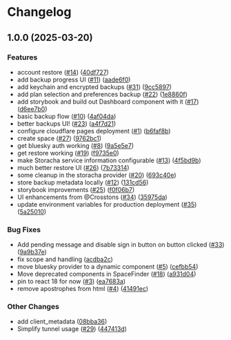 # Changelog

## 1.0.0 (2025-03-20)


### Features

* account restore ([#14](https://github.com/storacha/bluesky-backup-webapp/issues/14)) ([40df727](https://github.com/storacha/bluesky-backup-webapp/commit/40df72733d656d36b2a8a01a25a7ab922d724cbd))
* add backup progress UI ([#11](https://github.com/storacha/bluesky-backup-webapp/issues/11)) ([aade6f0](https://github.com/storacha/bluesky-backup-webapp/commit/aade6f0813afc53e4fbffa18029b55c3e6bda377))
* add keychain and encrypted backups ([#31](https://github.com/storacha/bluesky-backup-webapp/issues/31)) ([9cc5897](https://github.com/storacha/bluesky-backup-webapp/commit/9cc58975321834651277af54444471300672c57c))
* add plan selection and preferences backup ([#22](https://github.com/storacha/bluesky-backup-webapp/issues/22)) ([1e8860f](https://github.com/storacha/bluesky-backup-webapp/commit/1e8860ff1fa0a792a018cff1610363c0fd5e7ae6))
* add storybook and build out Dashboard component with it ([#17](https://github.com/storacha/bluesky-backup-webapp/issues/17)) ([d6ee7b0](https://github.com/storacha/bluesky-backup-webapp/commit/d6ee7b073681f0e1697ff4f985419d76e4834bb0))
* basic backup flow ([#10](https://github.com/storacha/bluesky-backup-webapp/issues/10)) ([4af04da](https://github.com/storacha/bluesky-backup-webapp/commit/4af04dae8a46237ed1d6f5151ac8cd70cf7efd9c))
* better backups UI! ([#23](https://github.com/storacha/bluesky-backup-webapp/issues/23)) ([a4f7d21](https://github.com/storacha/bluesky-backup-webapp/commit/a4f7d21431ddfa793faae5eb25cfb0c896460a04))
* configure cloudflare pages deployment ([#1](https://github.com/storacha/bluesky-backup-webapp/issues/1)) ([b6faf8b](https://github.com/storacha/bluesky-backup-webapp/commit/b6faf8b652dadd4c3ebed4db76f2fce2fd24b17a))
* create space ([#27](https://github.com/storacha/bluesky-backup-webapp/issues/27)) ([9762bc1](https://github.com/storacha/bluesky-backup-webapp/commit/9762bc16cfb5c94a1d375315a6067f44246d125f))
* get bluesky auth working ([#8](https://github.com/storacha/bluesky-backup-webapp/issues/8)) ([9a5e5e7](https://github.com/storacha/bluesky-backup-webapp/commit/9a5e5e727fb7ee698fc0ca37432541146a1bc31a))
* get restore working ([#19](https://github.com/storacha/bluesky-backup-webapp/issues/19)) ([f9735e0](https://github.com/storacha/bluesky-backup-webapp/commit/f9735e07491753ba4b7cbee5375781184b21f642))
* make Storacha service information configurable ([#13](https://github.com/storacha/bluesky-backup-webapp/issues/13)) ([4f5bd9b](https://github.com/storacha/bluesky-backup-webapp/commit/4f5bd9b11be71c29ee578c0d4c8364997d8bf67f))
* much better restore UI ([#26](https://github.com/storacha/bluesky-backup-webapp/issues/26)) ([7b73314](https://github.com/storacha/bluesky-backup-webapp/commit/7b73314093b93782fe4563460d7882de8526a522))
* some cleanup in the storacha provider ([#20](https://github.com/storacha/bluesky-backup-webapp/issues/20)) ([693c40e](https://github.com/storacha/bluesky-backup-webapp/commit/693c40ea4b837e30a99f00a760f2a8f1f55cc588))
* store backup metadata locally ([#12](https://github.com/storacha/bluesky-backup-webapp/issues/12)) ([131cd56](https://github.com/storacha/bluesky-backup-webapp/commit/131cd566a28b930dd6cf59e78df68c0740b9e124))
* storybook improvements ([#25](https://github.com/storacha/bluesky-backup-webapp/issues/25)) ([f0f06b7](https://github.com/storacha/bluesky-backup-webapp/commit/f0f06b78854d14dbe294c1c46e1312855c002d0b))
* UI enhancements from @Crosstons ([#34](https://github.com/storacha/bluesky-backup-webapp/issues/34)) ([35975da](https://github.com/storacha/bluesky-backup-webapp/commit/35975dab157867db603e331955647996ba16b181))
* update environment variables for production deployment ([#35](https://github.com/storacha/bluesky-backup-webapp/issues/35)) ([5a25010](https://github.com/storacha/bluesky-backup-webapp/commit/5a25010ed4edfb35d0ab6e760265e52573dc770d))


### Bug Fixes

* Add pending message and disable sign in button on button clicked ([#33](https://github.com/storacha/bluesky-backup-webapp/issues/33)) ([9a9b37e](https://github.com/storacha/bluesky-backup-webapp/commit/9a9b37e1658d1a40d20a7a1c995423500e42eed2))
* fix scope and handling ([acdba2c](https://github.com/storacha/bluesky-backup-webapp/commit/acdba2c2e2d047c5b2fe3a22a449899da08899f5))
* move bluesky provider to a dynamic component ([#5](https://github.com/storacha/bluesky-backup-webapp/issues/5)) ([cefbb54](https://github.com/storacha/bluesky-backup-webapp/commit/cefbb547e06a78d5bba931c33a9b997bb121bf25))
* Move deprecated components in SpaceFinder ([#18](https://github.com/storacha/bluesky-backup-webapp/issues/18)) ([a931d04](https://github.com/storacha/bluesky-backup-webapp/commit/a931d04dc12e2d390c90db7baa21798d0bd9d9f2))
* pin to react 18 for now ([#3](https://github.com/storacha/bluesky-backup-webapp/issues/3)) ([ea7683a](https://github.com/storacha/bluesky-backup-webapp/commit/ea7683affbb80a232c66ea1ad97b3430c0d7bbff))
* remove apostrophes from html ([#4](https://github.com/storacha/bluesky-backup-webapp/issues/4)) ([41491ec](https://github.com/storacha/bluesky-backup-webapp/commit/41491ec83dee894422195daf962fd376b4a3f094))


### Other Changes

* add client_metadata ([08bba36](https://github.com/storacha/bluesky-backup-webapp/commit/08bba362c92fea96453c72bd0f4db765c880f787))
* Simplify tunnel usage ([#29](https://github.com/storacha/bluesky-backup-webapp/issues/29)) ([447413d](https://github.com/storacha/bluesky-backup-webapp/commit/447413d66a7d3d08cd45f3e3df26d06a259ff782))
